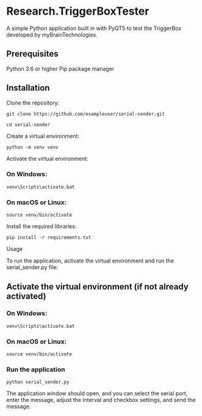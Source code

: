 # Research.TriggerBoxTester
A simple Python application built in with PyQT5 to test the TriggerBox developed by myBrainTechnologies.

## Prerequisites
Python 3.6 or higher
Pip package manager

## Installation
Clone the repository:

`git clone https://github.com/exampleuser/serial-sender.git`

`cd serial-sender`

Create a virtual environment:

`python -m venv venv`

Activate the virtual environment:

### On Windows:
`venv\Scripts\activate.bat`

### On macOS or Linux:
`source venv/bin/activate`

Install the required libraries:

`pip install -r requirements.txt`

Usage

To run the application, activate the virtual environment and run the serial_sender.py file:


## Activate the virtual environment (if not already activated)
### On Windows:

`venv\Scripts\activate.bat`

### On macOS or Linux:
`source venv/bin/activate`

### Run the application

`python serial_sender.py`

The application window should open, and you can select the serial port, enter the message, adjust the interval and checkbox settings, and send the message.
